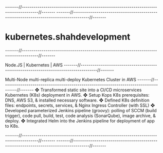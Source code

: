 -------//--------------------------------------------------------------------------------------//-------
-------//--------------------------------------------------------------------------------------//-------
# kubernetes.shahdevelopment
-------//--------------------------------------------------------------------------------------//-------

Node.JS | Kubernetes | AWS
-------//--------------------------------------------------------------------------------------//-------

Multi-Node multi-replica multi-deploy Kubernetes Cluster in AWS
-------//--------------------------------------------------------------------------------------//-------
❖ Transformed static site into a CI/CD microservices Kubernetes (K8s) deployment in AWS.
❖ Setup Kops K8s prerequisites: DNS, AWS S3, & installed necessary software.
❖ Defined K8s definition files: endpoints, secrets, services, & Nginx Ingress Controller (with SSL)
❖ Developed parameterized Jenkins pipeline (groovy): polling of SCCM (build trigger), code pull, build, 
  test, code analysis (SonarQube), image archive, & deploy.
❖ Integrated Helm into the Jenkins pipeline for deployment of app to K8s.

-------//--------------------------------------------------------------------------------------//-------
-------//--------------------------------------------------------------------------------------//-------
